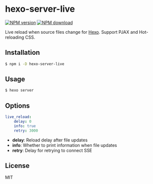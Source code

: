 # hexo-server-live

[![NPM version](https://badge.fury.io/js/hexo-server-live.svg)](https://www.npmjs.com/package/hexo-server-live)
[![NPM download](https://img.shields.io/npm/dt/hexo-server-live)](https://www.npmjs.com/package/hexo-server-live)

Live reload when source files change for [Hexo]. Support PJAX and Hot-reloading CSS.

## Installation

```bash
$ npm i -D hexo-server-live
```

## Usage

```bash
$ hexo server
```

## Options

```yaml
live_reload:
    delay: 0
    info: true
    retry: 3000
```

- **delay**: Reload delay after file updates
- **info**: Whether to print information when file updates
- **retry**: Delay for retrying to connect SSE

## License

MIT

[hexo]: https://hexo.io